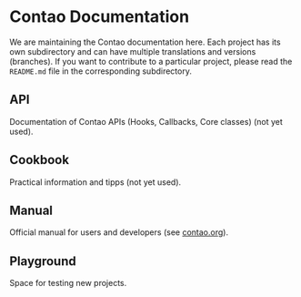 # Contao Documentation

We are maintaining the Contao documentation here. Each project has its own
subdirectory and can have multiple translations and versions (branches). If you
want to contribute to a particular project, please read the `README.md` file in
the corresponding subdirectory.


## API

Documentation of Contao APIs (Hooks, Callbacks, Core classes) (not yet used).


## Cookbook

Practical information and tipps (not yet used).


## Manual

Official manual for users and developers (see [contao.org][1]).


## Playground

Space for testing new projects.


[1]: https://contao.org/en/manual.html
